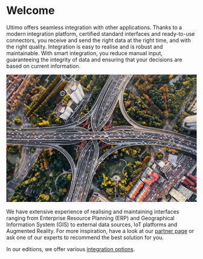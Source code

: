 # Welcome

Ultimo offers seamless integration with other applications. Thanks to a modern integration platform, certified standard interfaces and ready-to-use connectors, you receive and send the right data at the right time, and with the right quality. Integration is easy to realise and is robust and maintainable. With smart integration, you reduce manual input, guaranteeing the integrity of data and ensuring that your decisions are based on current information.

![](.gitbook/assets/partners-2.png)

We have extensive experience of realising and maintaining interfaces ranging from Enterprise Resource Planning \(ERP\) and Geographical Information System \(GIS\) to external data sources, IoT platforms and Augmented Reality. For more inspiration, have a look at our [partner page](https://www.ultimo.com/partners) or ask one of our experts to recommend the best solution for you.

In our editions, we offer various [integration options](getting-started/software-editions.md).

